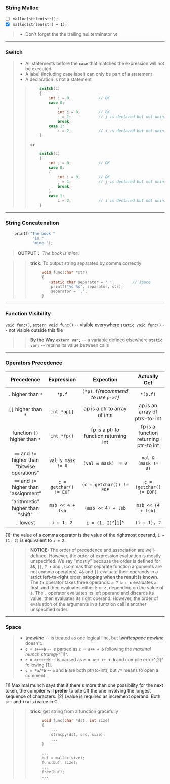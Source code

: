 ### String Malloc

- [ ] `malloc(strlen(str));`
- [x] `malloc(strlen(str) + 1);`
  
> * Don't forget the the trailing nul terminator **`\0`**

---

### Switch

> * All statements before the **`case`** that matches the expression will not be executed. 
> * A label (including case label) can only be part of a statement 
> * A declaration is not a statement
>> ```c
>>     switch(c)
>>     {
>>         int j = 0;            // OK
>>         case 0:
>>             ;
>>             int i = 0;        // OK
>>             j = 1;            // j is declared but not uninitialized
>>             break;
>>         case 1:
>>             i = 2;            // i is declared but not uninitialized
>>     }
>> ```
>> **`or`**
>> ```c
>>     switch(c)
>>     {
>>         int j = 0;            // OK
>>         case 0:
>>         {
>>             int i = 0;        // OK
>>             j = 1;            // j is declared but not uninitialized
>>             break;
>>         }
>>         case 1:
>>             i = 2;            // i is declared but not uninitialized
>>     }
>> ```
---

### String Concatenation

```c
    printf("The book "
            "is "
            "mine.");
```
> **OUTPUT：** *The book is mine.*

>> **trick:** To output string separated by comma correctly
>> ```c
>>      void func(char *str)
>>      {
>>          static char separator = ' ';        // space
>>          printf("%c %s", separator, str);
>>          separator = ',';
>>      }
>> ```

---

### Function Visibility

`void func()`, `extern void func()` -- visible everywhere
`static void func()` -- not visible outside this file

>> **By the Way** 
>> **`extern var;`** -- a variable defined elsewhere
>> **`static var;`** -- retains its value between calls 

---

### Operators Precedence

|                   Precedence                   |       Expression       |               Expection               |             Actually Get              |
| :--------------------------------------------: | :--------------------: | :-----------------------------------: | :-----------------------------------: |
|              `.` higher than `*`               |         `*p.f`         |  `(*p).f`*(recommend to use `p->f`)*  |               `*(p.f)`                |
|              `[]` higher than `*`              |      `int *ap[]`       |     ap is a ptr to array of ints      |     ap is an array of ptrs-to-int     |
|         function `()` higher than `*`          |      `int *fp()`       | fp is a ptr to function returning int | fp is a function returning ptr-to int |
| `==` and `!=` higher than "bitwise operations" |   `val & mask != 0`    |          `(val & mask) != 0`          |          `val & (mask != 0)`          |
|     `==` and `!=` higher than "assignment"     | `c = getchar() != EOF` |       `(c = getchar()) != EOF`        |       `c = (getchar() != EOF)`        |
|       “arithmetic" higher than "shift"        |    `msb << 4 + lsb`    |          `(msb << 4) + lsb`           |          `msb << (4 + lsb)`           |
|                   `,` lowest                   |       `i = 1, 2`       |           `i = (1, 2)`^[1]^           |             `(i = 1), 2`              |

[1]:  the value of a comma operator is the value of the rightmost operand, `i = (1, 2)` is equivalent to `i = 2`.

>> **NOTICE:**  The order of precedence and association are well-defined. However, the order of expression evaluation is mostly unspecified. We say "mostly" because the order is defined for **`&&`**, **`||`**, **`? :`** and **`,`**(commas that separate function arguments are not comma operators). **`&&`** and **`||`** evaluate their operands in a **strict left-to-right** order, **stopping when the result is known**. The **`?:`** operator takes three operands: **`a ? b : c`** evaluates **`a`** first, and then evaluates either **`b`** or **`c`**, depending on the value of **`a`**. The **`,`** operator evaluates its left pperand and discards its value, then evaluates its right operand. However, the order of evaluation of the arguments in a function call is another unspecified order.

---

### Space
> * ***\newline*** -- is treated as one logical line, but ***\whitespace newline*** doesn't.
> * **`c = a+++b`** -- is parsed as **`c = a++ + b`** following  the *maximal munch strategy*^[1]^.
> * **`c = a+++++b`** -- is parsed as **`c = a++ ++ + b`** and compile error^[2]^ following [1].
> * **`c = *a/*b`** -- **`a`** and **`b`** are both ptr(to-int), but **`/*`** means to open a comment.

[1] Maximal munch says that if there's more than one possibility for the next token, the compiler will **prefer** to bite off the one involving the longest sequence of characters.
[2] Lvalue is required as increment operand. Both `a++` and `++a` is rvalue in C.

>> **trick:** get string from a function gracefully
>> ```c
>>      void func(char *dst, int size)
>>      {
>>          ...
>>          strncpy(dst, src, size);
>>          ...    
>>      }
>>
>>      ...
>>      buf = malloc(size);
>>      func(buf, size);
>>      ...
>>      free(buf);
>>      ...
>> ```
